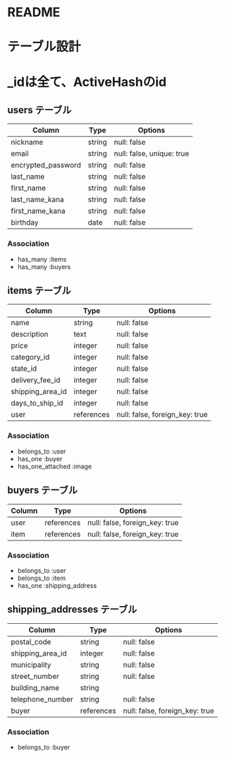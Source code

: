 # README

# テーブル設計
# _idは全て、ActiveHashのid

## users テーブル
| Column             | Type        | Options                        |
| ------------------ | ----------- | ------------------------------ |
| nickname           | string      | null: false                    |
| email              | string      | null: false, unique: true      |
| encrypted_password | string      | null: false                    |
| last_name          | string      | null: false                    |
| first_name         | string      | null: false                    |
| last_name_kana     | string      | null: false                    |
| first_name_kana    | string      | null: false                    |
| birthday           | date        | null: false                    |

### Association
- has_many :items
- has_many :buyers


## items テーブル
| Column           | Type        | Options                        |
| ---------------- | ----------- | ------------------------------ |
| name             | string      | null: false                    |
| description      | text        | null: false                    |
| price            | integer     | null: false                    |
| category_id      | integer     | null: false                    | <!-- ActiveHash -->
| state_id         | integer     | null: false                    | <!-- ActiveHash -->
| delivery_fee_id  | integer     | null: false                    | <!-- ActiveHash -->
| shipping_area_id | integer     | null: false                    | <!-- ActiveHash -->
| days_to_ship_id  | integer     | null: false                    | <!-- ActiveHash -->
| user             | references  | null: false, foreign_key: true |

### Association
- belongs_to :user
- has_one :buyer
- has_one_attached :image <!-- ActiveStorage -->


## buyers テーブル
| Column           | Type        | Options                        |
| ---------------- | ----------- | ------------------------------ |
| user             | references  | null: false, foreign_key: true |
| item             | references  | null: false, foreign_key: true |

### Association
- belongs_to :user
- belongs_to :item
- has_one :shipping_address


## shipping_addresses テーブル
| Column                   | Type        | Options                        |
| ------------------------ | ----------- | ------------------------------ |
| postal_code              | string      | null: false                    |
| shipping_area_id         | integer     | null: false                    | <!-- ActiveHash -->
| municipality             | string      | null: false                    |
| street_number            | string      | null: false                    |
| building_name            | string      |                                |
| telephone_number         | string      | null: false                    |
| buyer                    | references  | null: false, foreign_key: true |


### Association
- belongs_to :buyer